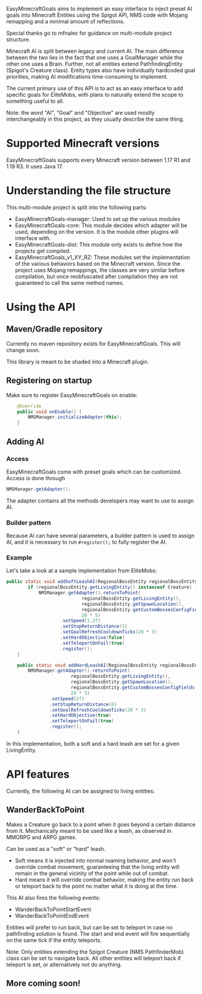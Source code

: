 EasyMinecraftGoals aims to implement an easy interface to inject preset AI goals into Minecraft Entities using the Spigot API, NMS code with Mojang remapping and a minimal amount of reflections.

Special thanks go to mfnalex for guidance on multi-module project structure.

Minecraft AI is split between legacy and current AI. The main difference between the two lies in the fact that one uses a GoalManager while the other one uses a Brain. Further, not all entities extend PathfindingEntity (Spigot's Creature class). Entity types also have individually hardcoded goal priorities, making AI modifications time-consuming to implement.

The current primary use of this API is to act as an easy interface to add specific goals for EliteMobs, with plans to naturally extend the scope to something useful to all.

Note: the word "AI", "Goal" and "Objective" are used mostly interchangeably in this project, as they usually describe the same thing.

# Supported Minecraft versions
EasyMinecraftGoals supports every Minecraft version between 1.17 R1 and 1.19 R3. It uses Java 17.

# Understanding the file structure
This multi-module project is split into the following parts:

- EasyMinecraftGoals-manager: Used to set up the various modules
- EasyMinecraftGoals-core: This module decides which adapter will be used, depending on the version. It is the module other plugins will interface with.
- EasyMinecraftGoals-dist: This module only exists to define how the projects get compiled.
- EasyMinecraftGoals_v1_XY_RZ: These modules set the implementation of the various behaviors based on the Minecraft version. Since the project uses Mojang remappings, the classes are very similar before compilation, but once reobfuscated after compilation they are not guaranteed to call the same method names.

# Using the API

## Maven/Gradle repository

Currently no maven repository exists for EasyMinecraftGoals. This will change soon.

This library is meant to be shaded into a Minecraft plugin.

## Registering on startup

Make sure to register EasyMinecraftGoals on enable:

```java
    @Override
    public void onEnable() {
        NMSManager.initializeAdapter(this);
    }
```

## Adding AI

### Access

EasyMinecraftGoals come with preset goals which can be customized. Access is done through

```java
NMSManager.getAdapter();
```

The adapter contains all the methods developers may want to use to assign AI.

### Builder pattern

Because AI can have several parameters, a builder pattern is used to assign AI, and it is necessary to run `#register();` to fully register the AI.

### Example

Let's take a look at a sample implementation from EliteMobs:

```java
public static void addSoftLeashAI(RegionalBossEntity regionalBossEntity) {
        if (regionalBossEntity.getLivingEntity() instanceof Creature)
            NMSManager.getAdapter().returnToPoint(
                            regionalBossEntity.getLivingEntity(),
                            regionalBossEntity.getSpawnLocation(),
                            regionalBossEntity.getCustomBossesConfigFields().getLeashRadius() / 2D,
                            20 * 5)
                    .setSpeed(1.2f)
                    .setStopReturnDistance(1)
                    .setGoalRefreshCooldownTicks(20 * 3)
                    .setHardObjective(false)
                    .setTeleportOnFail(true)
                    .register();
    }

    public static void addHardLeashAI(RegionalBossEntity regionalBossEntity) {
        NMSManager.getAdapter().returnToPoint(
                        regionalBossEntity.getLivingEntity(),
                        regionalBossEntity.getSpawnLocation(),
                        regionalBossEntity.getCustomBossesConfigFields().getLeashRadius(),
                        20 * 5)
                .setSpeed(2f)
                .setStopReturnDistance(0)
                .setGoalRefreshCooldownTicks(20 * 3)
                .setHardObjective(true)
                .setTeleportOnFail(true)
                .register();
    }
```

In this implementation, both a soft and a hard leash are set for a given LivingEntity.

# API features

Currently, the following AI can be assigned to living entities:

## WanderBackToPoint

Makes a Creature go back to a point when it goes beyond a certain distance from it. Mechanically meant to be used like a leash, as observed in MMORPG and ARPG games.

Can be used as a "soft" or "hard" leash. 
- Soft means it is injected into normal roaming behavior, and won't override combat movement, guaranteeing that the living entity will remain in the general vicinity of the point while out of combat.
- Hard means it will override combat behavior, making the entity run back or teleport back to the point no matter what it is doing at the time.

This AI also fires the following events:

- WanderBackToPointStartEvent
- WanderBackToPointEndEvent

Entities will prefer to run back, but can be set to teleport in case no pathfinding solution is found.
The start and end event will fire sequentially on the same tick if the entity teleports.

Note: Only entities extending the Spigot Creature (NMS PathfinderMob) class can be set to navigate back. All other entities will teleport back if teleport is set, or alternatively not do anything.


## More coming soon!